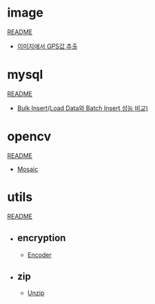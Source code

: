 # image

[README](https://github.com/mike-urssu/sample-codes/tree/main/image)

- [이미지에서 GPS값 추출](https://github.com/mike-urssu/sample-codes/blob/develop/image/src/gps/GPS.java)

# mysql

[README](https://github.com/mike-urssu/sample-codes/tree/main/mysql)

- [Bulk Insert(Load Data와 Batch Insert 성능 비교)](https://github.com/mike-urssu/sample-codes/blob/develop/mysql/src/bulkInsert/BulkInsert.java)

# opencv

[README](https://github.com/mike-urssu/sample-codes/tree/main/opencv)

- [Mosaic](https://github.com/mike-urssu/sample-codes/blob/develop/opencv/src/opencv/Mosaic.java)

# utils

[README](https://github.com/mike-urssu/sample-codes/tree/main/utils)

- ## encryption
    - [Encoder](https://github.com/mike-urssu/sample-codes/blob/main/utils/src/encryption/Encoder.java)
- ## zip
    - [Unzip](https://github.com/mike-urssu/sample-codes/blob/main/utils/src/zip/Unzip.java)
